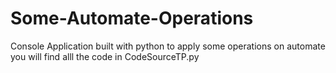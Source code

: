 # Some-Automate-Operations
Console Application built with python to apply some operations on automate
you will find alll the code in CodeSourceTP.py
